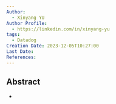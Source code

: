```yaml
---
Author:
  - Xinyang YU
Author Profile:
  - https://linkedin.com/in/xinyang-yu
tags:
  - Datadog
Creation Date: 2023-12-05T10:27:00
Last Date: 
References:
---
```

## Abstract
- 